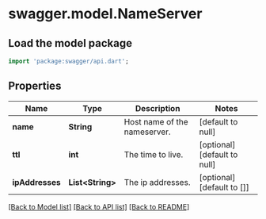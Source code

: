 # swagger.model.NameServer

## Load the model package
```dart
import 'package:swagger/api.dart';
```

## Properties
Name | Type | Description | Notes
------------ | ------------- | ------------- | -------------
**name** | **String** | Host name of the nameserver. | [default to null]
**ttl** | **int** | The time to live. | [optional] [default to null]
**ipAddresses** | **List&lt;String&gt;** | The ip addresses. | [optional] [default to []]

[[Back to Model list]](../README.md#documentation-for-models) [[Back to API list]](../README.md#documentation-for-api-endpoints) [[Back to README]](../README.md)


